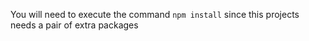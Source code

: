 You will need to execute the command `npm install` since this projects needs a pair of extra packages
